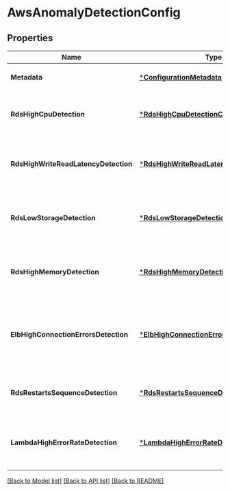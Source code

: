 # AwsAnomalyDetectionConfig

## Properties
Name | Type | Description | Notes
------------ | ------------- | ------------- | -------------
**Metadata** | [***ConfigurationMetadata**](ConfigurationMetadata.md) | Metadata useful for debugging. | [optional] [default to null]
**RdsHighCpuDetection** | [***RdsHighCpuDetectionConfig**](RdsHighCpuDetectionConfig.md) | Configuration of high CPU utilization detection on RDS | [default to null]
**RdsHighWriteReadLatencyDetection** | [***RdsHighWriteReadLatencyDetectionConfig**](RdsHighWriteReadLatencyDetectionConfig.md) | Configuration of high write and/or read latency detection on RDS | [default to null]
**RdsLowStorageDetection** | [***RdsLowStorageDetectionConfig**](RdsLowStorageDetectionConfig.md) | Configuration of low free storage space detection on RDS | [default to null]
**RdsHighMemoryDetection** | [***RdsHighMemoryDetectionConfig**](RdsHighMemoryDetectionConfig.md) | Configuration of high memory usage detection on RDS | [default to null]
**ElbHighConnectionErrorsDetection** | [***ElbHighConnectionErrorsDetectionConfig**](ElbHighConnectionErrorsDetectionConfig.md) | Configuration of high number of backend connection errors detection on ELB | [default to null]
**RdsRestartsSequenceDetection** | [***RdsRestartsSequenceDetectionConfig**](RdsRestartsSequenceDetectionConfig.md) | Configuration of restarts sequence detection on RDS | [default to null]
**LambdaHighErrorRateDetection** | [***LambdaHighErrorRateDetectionConfig**](LambdaHighErrorRateDetectionConfig.md) | Configuration of high error rate detection on Lambda service | [default to null]

[[Back to Model list]](../README.md#documentation-for-models) [[Back to API list]](../README.md#documentation-for-api-endpoints) [[Back to README]](../README.md)


